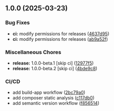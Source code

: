 ## 1.0.0 (2025-03-23)

### Bug Fixes

* **ci:** modify permissions for releases ([4637d95](https://github.com/eligow/pragmago-tech-recruitment-task/commit/4637d951c38a7e63cde1a5702d39478e270246d7))
* **ci:** modify permissions for releases ([ab9a52f](https://github.com/eligow/pragmago-tech-recruitment-task/commit/ab9a52f078384503d3f831ef6672b845b197f86e))

### Miscellaneous Chores

* **release:** 1.0.0-beta.1 [skip ci] ([12977f5](https://github.com/eligow/pragmago-tech-recruitment-task/commit/12977f5f003af1d4a5cac6c7dcde102cac1269f0))
* **release:** 1.0.0-beta.2 [skip ci] ([4bde9c8](https://github.com/eligow/pragmago-tech-recruitment-task/commit/4bde9c89d96009fbb5b3b89a6a1c728b3cf0d3e7))

### CI/CD

* add build-app workflow ([2bc79a0](https://github.com/eligow/pragmago-tech-recruitment-task/commit/2bc79a0b2e65f1ab4e933b5beaf9e2c1edc3d3c5))
* add composer static analysis ([c117db0](https://github.com/eligow/pragmago-tech-recruitment-task/commit/c117db09249bb68a376832c8f243538844d31897))
* add semantic version workflow ([f856514](https://github.com/eligow/pragmago-tech-recruitment-task/commit/f8565146ed279355cfd6d48cece1278906c6410e))
